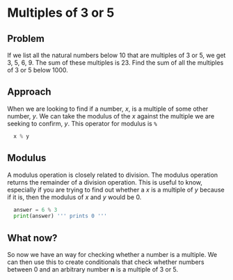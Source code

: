 # Multiples of 3 or 5

## Problem 
If we list all the natural numbers below 10 that are multiples of 3 or 5, we get 3, 5, 6, 9. The sum of these multiples is 23. Find the sum of all the multiples of 3 or 5 below 1000.

## Approach
When we are looking to find if a number, *x*, is a multiple of some other number, *y*. We can take the modulus of the *x* against the multiple we are seeking to confirm, *y*. This operator for modulus is <code>%</code>

``` python
  x % y
```

## Modulus
A modulus operation is closely related to division. The modulus operation returns the remainder of a division operation. This is useful to know, especially if you are trying to find out whether a *x* is a multiple of *y* because if it is, then the modulus of *x* and *y* would be 0. 

``` python
  answer = 6 % 3
  print(answer) ''' prints 0 '''
```

## What now?
So now we have an way for checking whether a number is a multiple. We can then use this to create conditionals that check whether numbers between 0 and an arbitrary number **n** is a multiple of 3 or 5. 